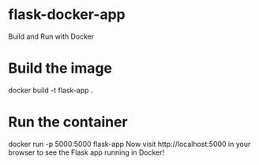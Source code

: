 # flask-docker-app

Build and Run with Docker
# Build the image
docker build -t flask-app .

# Run the container
docker run -p 5000:5000 flask-app
Now visit http://localhost:5000 in your browser to see the Flask app running in Docker!
